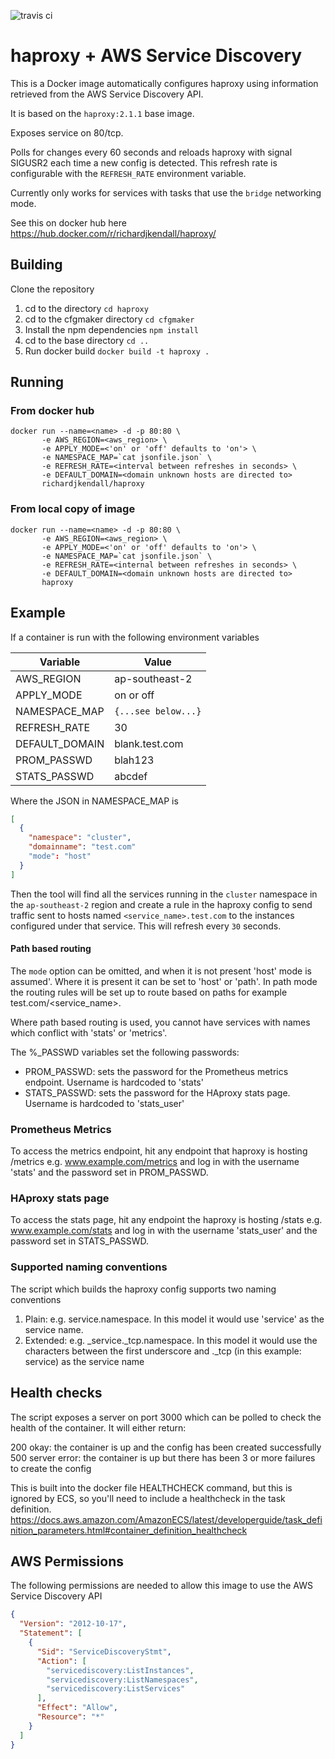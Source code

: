 ![travis ci](https://api.travis-ci.org/richardjkendall/haproxy.svg?branch=master "build status")

# haproxy + AWS Service Discovery
This is a Docker image automatically configures haproxy using information retrieved from the AWS Service Discovery API.

It is based on the ``haproxy:2.1.1`` base image.

Exposes service on 80/tcp.

Polls for changes every 60 seconds and reloads haproxy with signal SIGUSR2 each time a new config is detected.  This refresh rate is configurable with the ``REFRESH_RATE`` environment variable.

Currently only works for services with tasks that use the ``bridge`` networking mode.

See this on docker hub here https://hub.docker.com/r/richardjkendall/haproxy/
## Building
Clone the repository

 1. cd to the directory ``cd haproxy``
 2. cd to the cfgmaker directory ``cd cfgmaker``
 3. Install the npm dependencies ``npm install``
 4. cd to the base directory ``cd ..``
 5. Run docker build ``docker build -t haproxy .``

## Running
### From docker hub
```
docker run --name=<name> -d -p 80:80 \
       -e AWS_REGION=<aws_region> \
       -e APPLY_MODE=<'on' or 'off' defaults to 'on'> \
       -e NAMESPACE_MAP=`cat jsonfile.json` \
       -e REFRESH_RATE=<interval between refreshes in seconds> \
       -e DEFAULT_DOMAIN=<domain unknown hosts are directed to>
       richardjkendall/haproxy
```

### From local copy of image
```
docker run --name=<name> -d -p 80:80 \
       -e AWS_REGION=<aws_region> \
       -e APPLY_MODE=<'on' or 'off' defaults to 'on'> \
       -e NAMESPACE_MAP=`cat jsonfile.json` \
       -e REFRESH_RATE=<internal between refreshes in seconds> \
       -e DEFAULT_DOMAIN=<domain unknown hosts are directed to>
       haproxy
```

## Example
If a container is run with the following environment variables 

|Variable|Value  |
|--|--|
| AWS_REGION | ap-southeast-2 |
| APPLY_MODE | on or off |
| NAMESPACE_MAP | ```{...see below...}``` |
| REFRESH_RATE | 30 |
| DEFAULT_DOMAIN | blank.test.com |
| PROM_PASSWD | blah123 |
| STATS_PASSWD | abcdef |

Where the JSON in NAMESPACE_MAP is
```json
[
  {
    "namespace": "cluster",
    "domainname": "test.com"
    "mode": "host"
  }
]
```

Then the tool will find all the services running in the ``cluster`` namespace in the ``ap-southeast-2`` region and create a rule in the haproxy config to send traffic sent to hosts named ``<service_name>.test.com`` to the instances configured under that service.  This will refresh every ``30`` seconds.

#### Path based routing

The `mode` option can be omitted, and when it is not present 'host' mode is assumed'.  Where it is present it can be set to 'host' or 'path'.  In path mode the routing rules will be set up to route based on paths for example test.com/<service_name>.

Where path based routing is used, you cannot have services with names which conflict with 'stats' or 'metrics'.

The %_PASSWD variables set the following passwords:

* PROM_PASSWD: sets the password for the Prometheus metrics endpoint.  Username is hardcoded to 'stats'
* STATS_PASSWD: sets the password for the HAproxy stats page.  Username is hardcoded to 'stats_user'

### Prometheus Metrics

To access the metrics endpoint, hit any endpoint that haproxy is hosting /metrics e.g. www.example.com/metrics and log in with the username 'stats' and the password set in PROM_PASSWD.

### HAproxy stats page

To access the stats page, hit any endpoint the haproxy is hosting /stats e.g. www.example.com/stats and log in with the username 'stats_user' and the password set in STATS_PASSWD.

### Supported naming conventions
The script which builds the haproxy config supports two naming conventions

1. Plain: e.g. service.namespace.  In this model it would use 'service' as the service name.
2. Extended: e.g. _service._tcp.namespace.  In this model it would use the characters between the first underscore and ._tcp (in this example: service) as the service name

## Health checks
The script exposes a server on port 3000 which can be polled to check the health of the container.  It will either return:

200 okay: the container is up and the config has been created successfully
500 server error: the container is up but there has been 3 or more failures to create the config

This is built into the docker file HEALTHCHECK command, but this is ignored by ECS, so you'll need to include a healthcheck in the task definition.  https://docs.aws.amazon.com/AmazonECS/latest/developerguide/task_definition_parameters.html#container_definition_healthcheck

## AWS Permissions
The following permissions are needed to allow this image to use the AWS Service Discovery API

```json
{
  "Version": "2012-10-17",
  "Statement": [
    {
      "Sid": "ServiceDiscoveryStmt",
      "Action": [
        "servicediscovery:ListInstances",
        "servicediscovery:ListNamespaces",
        "servicediscovery:ListServices"
      ],
      "Effect": "Allow",
      "Resource": "*"
    }
  ]
}
```
